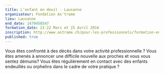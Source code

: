 ```yaml
---
title: L’enfant en deuil - Lausanne
organisateur: Fondation As'trame
lieu: Lausanne
end_date: 1479458547
formation_date: 21-22 Mars et 25 Avril 2016
inscription: http://www.astrame.ch/pour-les-professionnels/formation-enfant-en-deuil.html
published: true
---
```

Vous êtes confronté à des décès dans votre activité professionnelle ? Vous êtes amenés à annoncer une difficile nouvelle aux proches et vous vous sentez démunis? Vous êtes régulièrement en contact avec des enfants endeuillés ou orphelins dans le cadre de votre pratique ?
